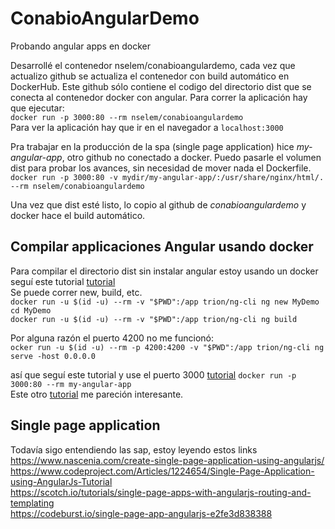 # ConabioAngularDemo
Probando angular apps en docker  

Desarrollé el contenedor nselem/conabioangulardemo, cada vez que actualizo github se actualiza el contenedor con build automático en DockerHub. Este github sólo contiene el codigo del directorio dist que se conecta al contenedor docker con angular. 
Para correr la aplicación hay que ejecutar:  
`docker run -p 3000:80 --rm nselem/conabioangulardemo`  
Para ver la aplicación hay que ir en el navegador a `localhost:3000`  

Pra trabajar en la producción de la spa (single page application) hice *my-angular-app*, otro github no conectado a docker.
Puedo pasarle el volumen dist para probar los avances, sin necesidad de mover  nada el Dockerfile.    
`docker run -p 3000:80 -v mydir/my-angular-app/:/usr/share/nginx/html/. --rm nselem/conabioangulardemo`  

Una vez que dist esté listo, lo copio al github de *conabioangulardemo* y docker hace el build automático.  

## Compilar applicaciones Angular usando docker  
Para compilar el directorio dist sin instalar angular estoy usando un docker seguí este tutorial [tutorial](https://jaxenter.com/build-and-test-angular-apps-using-docker-132371.html)  
Se puede correr new, build, etc.   
`docker run -u $(id -u) --rm -v "$PWD":/app trion/ng-cli ng new MyDemo  `  
`cd MyDemo`      
`docker run -u $(id -u) --rm -v "$PWD":/app trion/ng-cli ng build`     

Por alguna razón el puerto 4200 no me funcionó:    
`ocker run -u $(id -u) --rm -p 4200:4200 -v "$PWD":/app trion/ng-cli ng serve -host 0.0.0.0`  

así que seguí este tutorial y use el puerto 3000 [tutorial](https://medium.com/@DenysVuika/your-angular-apps-as-docker-containers-471f570a7f2  )
`docker run -p 3000:80 --rm my-angular-app`  
Este otro [tutorial](https://mherman.org/blog/dockerizing-an-angular-app/  ) me pareción interesante.     
  
## Single page application     
Todavía sigo entendiendo las sap, estoy leyendo estos links  
https://www.nascenia.com/create-single-page-application-using-angularjs/  
https://www.codeproject.com/Articles/1224654/Single-Page-Application-using-AngularJs-Tutorial  
https://scotch.io/tutorials/single-page-apps-with-angularjs-routing-and-templating  
https://codeburst.io/single-page-app-angularjs-e2fe3d838388
